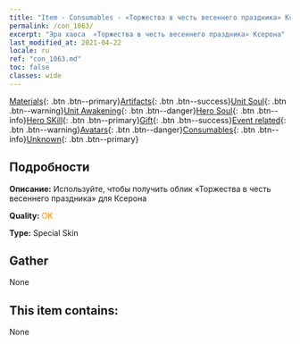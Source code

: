 ```yaml
---
title: "Item - Consumables - «Торжества в честь весеннего праздника» Ксерона"
permalink: /con_1063/
excerpt: "Эра хаоса  «Торжества в честь весеннего праздника» Ксерона"
last_modified_at: 2021-04-22
locale: ru
ref: "con_1063.md"
toc: false
classes: wide
---
```

 [Materials](/ItemsRU/){: .btn .btn--primary}[Artifacts](/ItemsRU/Artifacts/){: .btn .btn--success}[Unit Soul](/ItemsRU/UnitSoul/){: .btn .btn--warning}[Unit Awakening](/ItemsRU/UnitAwakening/){: .btn .btn--danger}[Hero Soul](/ItemsRU/HeroSoul/){: .btn .btn--info}[Hero SKill](/ItemsRU/HeroSkill/){: .btn .btn--primary}[Gift](/ItemsRU/Gift/){: .btn .btn--success}[Event related](/ItemsRU/Events/){: .btn .btn--warning}[Avatars](/ItemsRU/Avatars/){: .btn .btn--danger}[Consumables](/ItemsRU/Consumables/){: .btn .btn--info}[Unknown](/ItemsRU/Unknown/){: .btn .btn--primary}

## Подробности
 **Описание:** Используйте, чтобы получить облик «Торжества в честь весеннего праздника» для Ксерона

 **Quality:** <span style="color: #FF8C00">OK</span>

 **Type:** Special Skin

## Gather

  None

## This item contains:

  None

